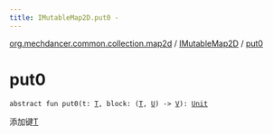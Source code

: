 ```yaml
---
title: IMutableMap2D.put0 - 
---
```


[org.mechdancer.common.collection.map2d](../index.html) / [IMutableMap2D](index.html) / [put0](./put0.html)

# put0

`abstract fun put0(t: `[`T`](index.html#T)`, block: (`[`T`](index.html#T)`, `[`U`](index.html#U)`) -> `[`V`](index.html#V)`): `[`Unit`](https://kotlinlang.org/api/latest/jvm/stdlib/kotlin/-unit/index.html)

添加键[T](index.html#T)

